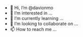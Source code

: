 - 👋 Hi, I’m @davionmo
- 👀 I’m interested in ...
- 🌱 I’m currently learning ...
- 💞️ I’m looking to collaborate on ...
- 📫 How to reach me ...

<!---
davionmo/davionmo is a ✨ special ✨ repository because its `README.md` (this file) appears on your GitHub profile.
You can click the Preview link to take a look at your changes.
--->
